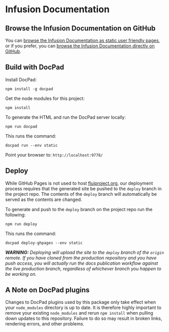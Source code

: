 # Infusion Documentation

## Browse the Infusion Documentation on GitHub

You can [browse the Infusion Documentation as static user friendly pages](http://docs.fluidproject.org/infusion/), or if
you prefer, you can [browse the Infusion Documentation directly on GitHub](src/documents).

## Build with DocPad

Install DocPad:

```shell
npm install -g docpad
```

Get the node modules for this project:

```shell
npm install
```

To generate the HTML and run the DocPad server locally:

```shell
npm run docpad
```

This runs the command:

```shell
docpad run --env static
```

Point your browser to: `http://localhost:9778/`

## Deploy

While GitHub Pages is not used to host [fluiproject.org](https://docs.fluidproject.org), our deployment process requires that the generated site be pushed to the `deploy` branch in the project repo. The contents of the `deploy` branch will automatically be served as the contents are changed.

To generate and push to the `deploy` branch on the project repo run the following:

```shell
npm run deploy
```

This runs the command:

```shell
docpad deploy-ghpages --env static
```

_**WARNING:** Deploying will upload the site to the `deploy` branch of the `origin` remote. If you have cloned
from the production repository and you have push access, you will actually run the docs publication
workflow against the live production branch, regardless of whichever branch you happen to be working on._

## A Note on DocPad plugins

Changes to DocPad plugins used by this package only take effect when your `node_modules` directory is up to date.  It is
therefore highly important to remove your existing `node_modules` and rerun `npm install` when pulling down updates to
this repository.  Failure to do so may result in broken links, rendering errors, and other problems.
